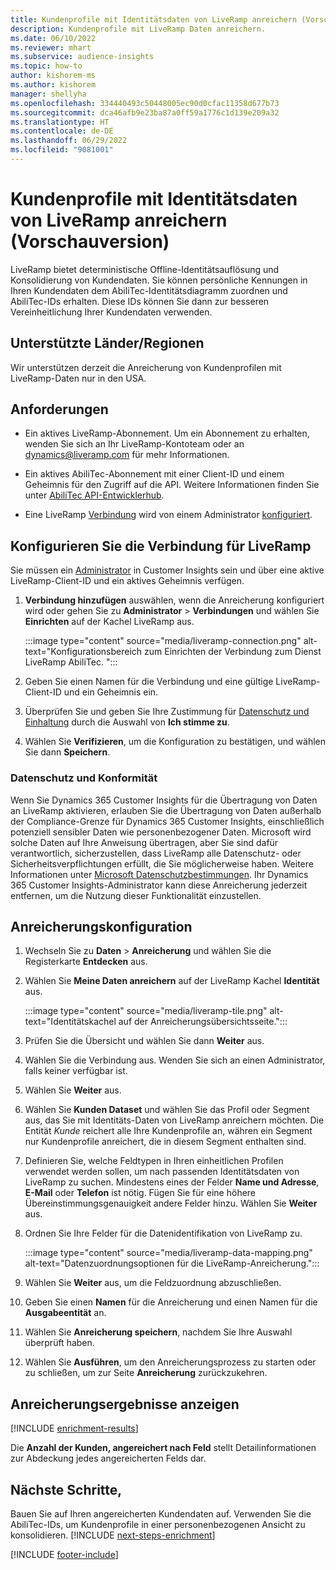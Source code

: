 ```yaml
---
title: Kundenprofile mit Identitätsdaten von LiveRamp anreichern (Vorschauversion)
description: Kundenprofile mit LiveRamp Daten anreichern.
ms.date: 06/10/2022
ms.reviewer: mhart
ms.subservice: audience-insights
ms.topic: how-to
author: kishorem-ms
ms.author: kishorem
manager: shellyha
ms.openlocfilehash: 334440493c50448005ec90d0cfac11358d677b73
ms.sourcegitcommit: dca46afb9e23ba87a0ff59a1776c1d139e209a32
ms.translationtype: HT
ms.contentlocale: de-DE
ms.lasthandoff: 06/29/2022
ms.locfileid: "9081001"
---
```

# <a name="enrich-customer-profiles-with-identity-data-from-liveramp-preview"></a>Kundenprofile mit Identitätsdaten von LiveRamp anreichern (Vorschauversion)

LiveRamp bietet deterministische Offline-Identitätsauflösung und Konsolidierung von Kundendaten. Sie können persönliche Kennungen in Ihren Kundendaten dem AbiliTec-Identitätsdiagramm zuordnen und AbiliTec-IDs erhalten. Diese IDs können Sie dann zur besseren Vereinheitlichung Ihrer Kundendaten verwenden.

## <a name="supported-countriesregions"></a>Unterstützte Länder/Regionen

Wir unterstützen derzeit die Anreicherung von Kundenprofilen mit LiveRamp-Daten nur in den USA.

## <a name="prerequisites"></a>Anforderungen

- Ein aktives LiveRamp-Abonnement. Um ein Abonnement zu erhalten, wenden Sie sich an Ihr LiveRamp-Kontoteam oder an [dynamics@liveramp.com](mailto:dynamics@liveramp.com) für mehr Informationen.

- Ein aktives AbiliTec-Abonnement mit einer Client-ID und einem Geheimnis für den Zugriff auf die API. Weitere Informationen finden Sie unter [AbiliTec API-Entwicklerhub](https://developers.liveramp.com/abilitec-api/).

- Eine LiveRamp [Verbindung](connections.md) wird von einem Administrator [konfiguriert](#configure-the-connection-for-liveramp).

## <a name="configure-the-connection-for-liveramp"></a>Konfigurieren Sie die Verbindung für LiveRamp

Sie müssen ein [Administrator](permissions.md#admin) in Customer Insights sein und über eine aktive LiveRamp-Client-ID und ein aktives Geheimnis verfügen.

1. **Verbindung hinzufügen** auswählen, wenn die Anreicherung konfiguriert wird oder gehen Sie zu **Administrator** > **Verbindungen** und wählen Sie **Einrichten** auf der Kachel LiveRamp aus.

   :::image type="content" source="media/liveramp-connection.png" alt-text="Konfigurationsbereich zum Einrichten der Verbindung zum Dienst LiveRamp AbiliTec. ":::

1. Geben Sie einen Namen für die Verbindung und eine gültige LiveRamp-Client-ID und ein Geheimnis ein.

1. Überprüfen Sie und geben Sie Ihre Zustimmung für [Datenschutz und Einhaltung](#data-privacy-and-compliance) durch die Auswahl von **Ich stimme zu**.

1. Wählen Sie **Verifizieren**, um die Konfiguration zu bestätigen, und wählen Sie dann **Speichern**.

### <a name="data-privacy-and-compliance"></a>Datenschutz und Konformität

Wenn Sie Dynamics 365 Customer Insights für die Übertragung von Daten an LiveRamp aktivieren, erlauben Sie die Übertragung von Daten außerhalb der Compliance-Grenze für Dynamics 365 Customer Insights, einschließlich potenziell sensibler Daten wie personenbezogener Daten. Microsoft wird solche Daten auf Ihre Anweisung übertragen, aber Sie sind dafür verantwortlich, sicherzustellen, dass LiveRamp alle Datenschutz- oder Sicherheitsverpflichtungen erfüllt, die Sie möglicherweise haben. Weitere Informationen unter [Microsoft Datenschutzbestimmungen](https://go.microsoft.com/fwlink/?linkid=396732). Ihr Dynamics 365 Customer Insights-Administrator kann diese Anreicherung jederzeit entfernen, um die Nutzung dieser Funktionalität einzustellen.

## <a name="configure-the-enrichment"></a>Anreicherungskonfiguration

1. Wechseln Sie zu **Daten** > **Anreicherung** und wählen Sie die Registerkarte **Entdecken** aus.

1. Wählen Sie **Meine Daten anreichern** auf der LiveRamp Kachel **Identität** aus.

   :::image type="content" source="media/liveramp-tile.png" alt-text="Identitätskachel auf der Anreicherungsübersichtsseite.":::

1. Prüfen Sie die Übersicht und wählen Sie dann **Weiter** aus.

1. Wählen Sie die Verbindung aus. Wenden Sie sich an einen Administrator, falls keiner verfügbar ist.

1. Wählen Sie **Weiter** aus.

1. Wählen Sie **Kunden Dataset** und wählen Sie das Profil oder Segment aus, das Sie mit Identitäts-Daten von LiveRamp anreichern möchten. Die Entität *Kunde* reichert alle Ihre Kundenprofile an, währen ein Segment nur Kundenprofile anreichert, die in diesem Segment enthalten sind.

1. Definieren Sie, welche Feldtypen in Ihren einheitlichen Profilen verwendet werden sollen, um nach passenden Identitätsdaten von LiveRamp zu suchen. Mindestens eines der Felder **Name und Adresse**, **E-Mail** oder **Telefon** ist nötig. Fügen Sie für eine höhere Übereinstimmungsgenauigkeit andere Felder hinzu. Wählen Sie **Weiter** aus.

1. Ordnen Sie Ihre Felder für die Datenidentifikation von LiveRamp zu.

   :::image type="content" source="media/liveramp-data-mapping.png" alt-text="Datenzuordnungsoptionen für die LiveRamp-Anreicherung.":::

1. Wählen Sie **Weiter** aus, um die Feldzuordnung abzuschließen.

1. Geben Sie einen **Namen** für die Anreicherung und einen Namen für die **Ausgabeentität** an.

1. Wählen Sie **Anreicherung speichern**, nachdem Sie Ihre Auswahl überprüft haben.

1. Wählen Sie **Ausführen**, um den Anreicherungsprozess zu starten oder zu schließen, um zur Seite **Anreicherung** zurückzukehren.

## <a name="view-enrichment-results"></a>Anreicherungsergebnisse anzeigen

[!INCLUDE [enrichment-results](includes/enrichment-results.md)]

Die **Anzahl der Kunden, angereichert nach Feld** stellt Detailinformationen zur Abdeckung jedes angereicherten Felds dar.

## <a name="next-steps"></a>Nächste Schritte,

Bauen Sie auf Ihren angereicherten Kundendaten auf. Verwenden Sie die AbiliTec-IDs, um Kundenprofile in einer personenbezogenen Ansicht zu konsolidieren.
[!INCLUDE [next-steps-enrichment](includes/next-steps-enrichment.md)]

[!INCLUDE [footer-include](includes/footer-banner.md)]
